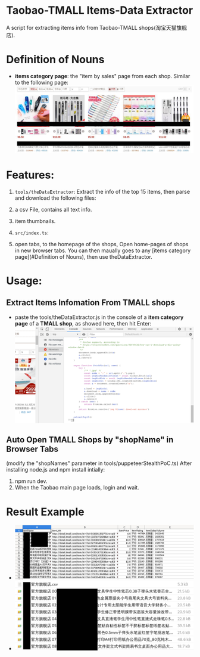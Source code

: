 # Taobao-TMALL Items-Data Extractor
A script for extracting items info from Taobao-TMALL shops(淘宝天猫旗舰店). 

# Definition of Nouns
+ **items category page**: the "item by sales" page from each shop. Similar to the following page:
  ![item category page](./img/example_item_by_sales_page.jpg)

# Features:
1. `tools/theDataExtractor`: Extract the info of the top 15 items, then parse and download the following files:
  1. a csv File, contains all text info.
  2. item thumbnails.

2. `src/index.ts`:
  1. open tabs, to the homepage of the shops, 
Open home-pages of shops in new browser tabs. You can then maually goes to any [items category page](#Definition of Nouns), then use theDataExtractor.


# Usage:
## Extract Items Infomation From TMALL shops
   + paste the tools/theDataExtractor.js in the console of a **item category page** of a **TMALL shop**, as showed here, then hit Enter:
   ![basic usage](./img/example_usage.png)

## Auto Open TMALL Shops by "shopName" in Browser Tabs
(modify the "shopNames" parameter in tools/puppeteerStealthPoC.ts)
After installing node.js and npm install intially:
1. npm run dev.
2. When the Taobao main page loads, login and wait.

# Result Example
  + ![item data in csv](./img/example_csv.jpg)
  + ![item data and thumbnails](./img/example_dowloaded_data.jpg)

